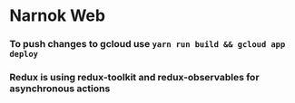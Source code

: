 # Narnok Web

### To push changes to gcloud use `yarn run build && gcloud app deploy`

### Redux is using redux-toolkit and redux-observables for asynchronous actions
